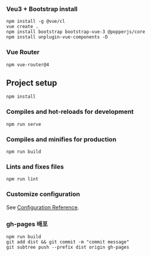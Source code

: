 ### Veu3 + Bootstrap install
```
npm install -g @vue/cl
vue create .
npm install bootstrap bootstrap-vue-3 @popperjs/core
npm install unplugin-vue-components -D
```

### Vue Router
```
npm vue-router@4
```

## Project setup
```
npm install
```

### Compiles and hot-reloads for development
```
npm run serve
```

### Compiles and minifies for production
```
npm run build
```

### Lints and fixes files
```
npm run lint
```

### Customize configuration
See [Configuration Reference](https://cli.vuejs.org/config/).


### gh-pages 배포
```
npm run build
git add dist && git commit -m "commit message"
git subtree push --prefix dist origin gh-pages
```